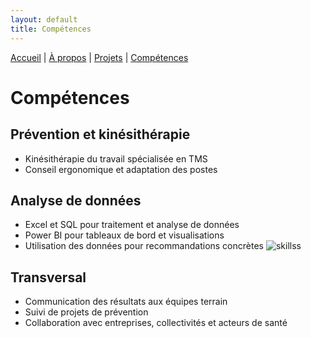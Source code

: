 ```yaml
---
layout: default
title: Compétences
---
```


[Accueil](/) | [À propos](/about) | [Projets](/projects) | [Compétences](/skills)

# Compétences

## Prévention et kinésithérapie
- Kinésithérapie du travail spécialisée en TMS  
- Conseil ergonomique et adaptation des postes  


## Analyse de données
- Excel et SQL pour traitement et analyse de données  
- Power BI pour tableaux de bord et visualisations  
- Utilisation des données pour recommandations concrètes
![skillss](https://github.com/user-attachments/assets/0b50ca12-cca8-4f9a-a774-a7f10e5cf30e)


## Transversal
- Communication des résultats aux équipes terrain  
- Suivi de projets de prévention  
- Collaboration avec entreprises, collectivités et acteurs de santé

